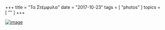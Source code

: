 +++
title = "Τα Στέμφυλα"
date = "2017-10-23"
tags = [ "photos" ]
topics = [ "" ]
+++

<a href='https://postimg.org/image/ib004f9sl/' target='_blank'><img src='https://s26.postimg.org/tnclm7ihl/image.jpg' border='0' alt='image'/></a>
